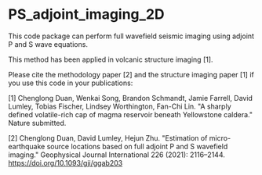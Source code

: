 # PS_adjoint_imaging_2D

This code package can perform full wavefield seismic imaging using adjoint P and S wave equations.

This method has been applied in volcanic structure imaging [1].

Please cite the methodology paper [2] and the structure imaging paper [1] if you use this code in your publications:

[1] Chenglong Duan, Wenkai Song, Brandon Schmandt, Jamie Farrell, David Lumley, Tobias Fischer, Lindsey Worthington, Fan-Chi Lin. "A sharply defined volatile-rich cap of magma reservoir beneath Yellowstone caldera." Nature submitted.

[2] Chenglong Duan, David Lumley, Hejun Zhu. "Estimation of micro-earthquake source locations based on full adjoint P and S wavefield imaging." Geophysical Journal International 226 (2021): 2116–2144. https://doi.org/10.1093/gji/ggab203
